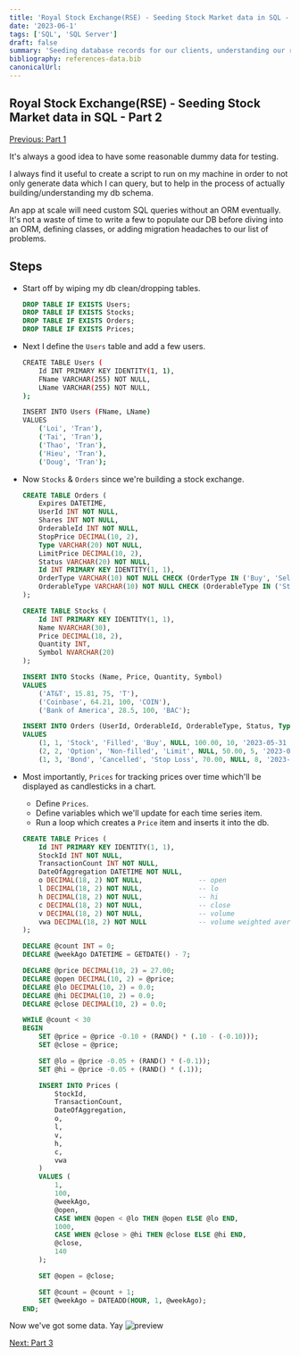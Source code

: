 ```yaml
---
title: 'Royal Stock Exchange(RSE) - Seeding Stock Market data in SQL - Part 2'
date: '2023-06-1'
tags: ['SQL', 'SQL Server']
draft: false
summary: 'Seeding database records for our clients, understanding our records data types, and validating/designing relationships between resources.'
bibliography: references-data.bib
canonicalUrl:
---
```


## Royal Stock Exchange(RSE) - Seeding Stock Market data in SQL - Part 2

[Previous: Part 1](https://loi-tran-blog.netlify.app/blog/rse%20pt%201%20-%20intro)

It's always a good idea to have some reasonable dummy data for testing.

I always find it useful to create a script to run on my machine in order
to not only generate data which I can query, but to help in the process
of actually building/understanding my db schema.

An app at scale will need custom SQL queries without an ORM eventually.
It's not a waste of time to write a few to populate our DB before diving
into an ORM, defining classes, or adding migration headaches to our list of problems.

## Steps

- Start off by wiping my db clean/dropping tables.

  ```sql
  DROP TABLE IF EXISTS Users;
  DROP TABLE IF EXISTS Stocks;
  DROP TABLE IF EXISTS Orders;
  DROP TABLE IF EXISTS Prices;
  ```

- Next I define the `Users` table and add a few users.

  ```sh
  CREATE TABLE Users (
      Id INT PRIMARY KEY IDENTITY(1, 1),
      FName VARCHAR(255) NOT NULL,
      LName VARCHAR(255) NOT NULL,
  );

  INSERT INTO Users (FName, LName)
  VALUES
      ('Loi', 'Tran'),
      ('Tai', 'Tran'),
      ('Thao', 'Tran'),
      ('Hieu', 'Tran'),
      ('Doug', 'Tran');
  ```

- Now `Stocks` & `Orders` since we're building a stock exchange.

  ```sql
  CREATE TABLE Orders (
      Expires DATETIME,
      UserId INT NOT NULL,
      Shares INT NOT NULL,
      OrderableId INT NOT NULL,
      StopPrice DECIMAL(10, 2),
      Type VARCHAR(20) NOT NULL,
      LimitPrice DECIMAL(10, 2),
      Status VARCHAR(20) NOT NULL,
      Id INT PRIMARY KEY IDENTITY(1, 1),
      OrderType VARCHAR(10) NOT NULL CHECK (OrderType IN ('Buy', 'Sell')),
      OrderableType VARCHAR(10) NOT NULL CHECK (OrderableType IN ('Stock', 'Option', 'Bond'))
  );

  CREATE TABLE Stocks (
      Id INT PRIMARY KEY IDENTITY(1, 1),
      Name NVARCHAR(30),
      Price DECIMAL(18, 2),
      Quantity INT,
      Symbol NVARCHAR(20)
  );

  INSERT INTO Stocks (Name, Price, Quantity, Symbol)
  VALUES
      ('AT&T', 15.81, 75, 'T'),
      ('Coinbase', 64.21, 100, 'COIN'),
      ('Bank of America', 28.5, 100, 'BAC');

  INSERT INTO Orders (UserId, OrderableId, OrderableType, Status, Type, StopPrice, LimitPrice, Shares, Expires, OrderType)
  VALUES
      (1, 1, 'Stock', 'Filled', 'Buy', NULL, 100.00, 10, '2023-05-31 12:00:00', 'Buy'),
      (2, 2, 'Option', 'Non-filled', 'Limit', NULL, 50.00, 5, '2023-06-01 15:30:00', 'Buy'),
      (1, 3, 'Bond', 'Cancelled', 'Stop Loss', 70.00, NULL, 8, '2023-06-02 10:45:00', 'Buy');
  ```

- Most importantly, `Prices` for tracking prices over time which'll be displayed as candlesticks in a chart.

  - Define `Prices`.
  - Define variables which we'll update for each time series item.
  - Run a loop which creates a `Price` item and inserts it into the db.

  ```sql
  CREATE TABLE Prices (
      Id INT PRIMARY KEY IDENTITY(1, 1),
      StockId INT NOT NULL,
      TransactionCount INT NOT NULL,
      DateOfAggregation DATETIME NOT NULL,
      o DECIMAL(18, 2) NOT NULL,              -- open
      l DECIMAL(18, 2) NOT NULL,              -- lo
      h DECIMAL(18, 2) NOT NULL,              -- hi
      c DECIMAL(18, 2) NOT NULL,              -- close
      v DECIMAL(18, 2) NOT NULL,              -- volume
      vwa DECIMAL(18, 2) NOT NULL             -- volume weighted average
  );

  DECLARE @count INT = 0;
  DECLARE @weekAgo DATETIME = GETDATE() - 7;

  DECLARE @price DECIMAL(10, 2) = 27.00;
  DECLARE @open DECIMAL(10, 2) = @price;
  DECLARE @lo DECIMAL(10, 2) = 0.0;
  DECLARE @hi DECIMAL(10, 2) = 0.0;
  DECLARE @close DECIMAL(10, 2) = 0.0;

  WHILE @count < 30
  BEGIN
      SET @price = @price -0.10 + (RAND() * (.10 - (-0.10)));
      SET @close = @price;

      SET @lo = @price -0.05 + (RAND() * (-0.1));
      SET @hi = @price -0.05 + (RAND() * (.1));

      INSERT INTO Prices (
          StockId,
          TransactionCount,
          DateOfAggregation,
          o,
          l,
          v,
          h,
          c,
          vwa
      )
      VALUES (
          1,
          100,
          @weekAgo,
          @open,
          CASE WHEN @open < @lo THEN @open ELSE @lo END,
          1000,
          CASE WHEN @close > @hi THEN @close ELSE @hi END,
          @close,
          140
      );

      SET @open = @close;

      SET @count = @count + 1;
      SET @weekAgo = DATEADD(HOUR, 1, @weekAgo);
  END;
  ```

Now we've got some data. Yay
![preview](https://i.imgur.com/XEW82M2.png)

[Next: Part 3](https://loi-tran-blog.netlify.app/blog/rse%20pt%203%20-%20portfolio)
